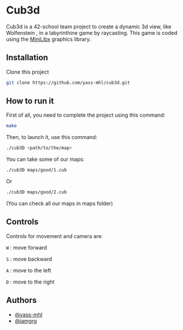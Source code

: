 
# Cub3d

Cub3d is a 42-school team project to create a dynamic 3d view, like Wolfenstein , in a labyrinthine game by raycasting. This game is coded using the [MiniLibx](https://github.com/42Paris/minilibx-linux) graphics library.

## Installation

Clone this project

```bash
git clone https://github.com/yass-mhl/cub3d.git
```

## How to run it

First of all, you need to complete the project using this command:

```bash
make
```

Then, to launch it, use this command:

```bash
./cub3D <path/to/the/map>
```

You can take some of our maps:

```bash
./cub3D maps/good/1.cub
```

Or

```bash
./cub3D maps/good/2.cub
```

(You can check all our maps in maps folder)

## Controls

Controls for movement and camera are:

``
W
``
: move forward

``
S
``
: move backward

``
A
``
: move to the left

``
D
``
: move to the right

## Authors

- [@yass-mhl](https://www.github.com/yass-mhl)
- [@iamgrg](https://www.github.com/iamgrg)

